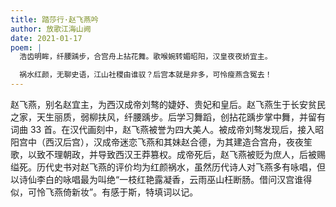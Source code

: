 ```yaml
---
title: 踏莎行·赵飞燕吟
author: 放歌江海山阙
date: 2021-01-17
poem: |
  浩齿明眸，纤腰踽步，合宫舟上拈花舞。歌喉婉转媚昭阳，汉皇夜夜娇宜主。

  祸水红颜，无聊史语，江山社稷由谁驭？后宫本就是非多，可怜瘦燕含冤去！
---
```


赵飞燕，别名赵宜主，为西汉成帝刘骜的婕妤、贵妃和皇后。赵飞燕生于长安贫民之家，天生丽质，弱柳扶风，纤腰踽步。后学习舞蹈，创拈花踽步掌中舞，并留有词曲 33 首。在汉代画刻中，赵飞燕被誉为四大美人。被成帝刘骜发现后，接入昭阳宫中（西汉后宫），汉成帝迷恋飞燕和其妹赵合德，为其建造合宫舟，夜夜笙歌，以致不理朝政，并导致西汉王莽篡权。成帝死后，赵飞燕被贬为庶人，后被赐缢死。历代史书对赵飞燕的评价均为红颜祸水，虽然历代诗人对飞燕多有咏唱，但以诗仙李白的咏唱最为叫绝“一枝红艳露凝香，云雨巫山枉断肠。借问汉宫谁得似，可怜飞燕倚新妆”。有感于斯，特填词以记。
